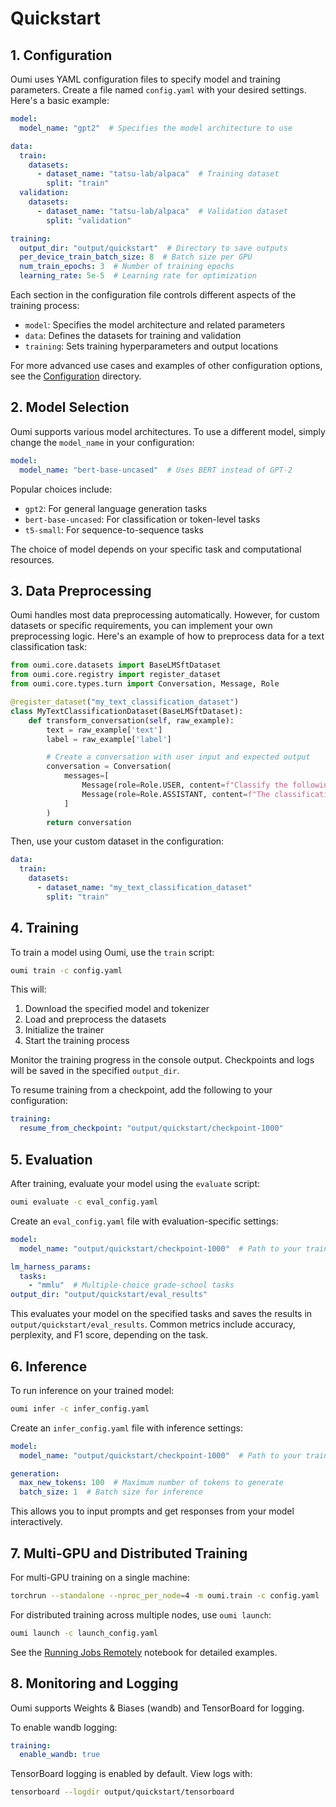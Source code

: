 # Quickstart

## 1. Configuration

Oumi uses YAML configuration files to specify model and training parameters. Create a file named `config.yaml` with your desired settings. Here's a basic example:

```yaml
model:
  model_name: "gpt2"  # Specifies the model architecture to use

data:
  train:
    datasets:
      - dataset_name: "tatsu-lab/alpaca"  # Training dataset
        split: "train"
  validation:
    datasets:
      - dataset_name: "tatsu-lab/alpaca"  # Validation dataset
        split: "validation"

training:
  output_dir: "output/quickstart"  # Directory to save outputs
  per_device_train_batch_size: 8  # Batch size per GPU
  num_train_epochs: 3  # Number of training epochs
  learning_rate: 5e-5  # Learning rate for optimization
```

Each section in the configuration file controls different aspects of the training process:

- `model`: Specifies the model architecture and related parameters
- `data`: Defines the datasets for training and validation
- `training`: Sets training hyperparameters and output locations

For more advanced use cases and examples of other configuration options, see the [Configuration](https://github.com/oumi-ai/oumi/tree/main/configs/oumi) directory.

## 2. Model Selection

Oumi supports various model architectures. To use a different model, simply change the `model_name` in your configuration:

```yaml
model:
  model_name: "bert-base-uncased"  # Uses BERT instead of GPT-2
```

Popular choices include:

- `gpt2`: For general language generation tasks
- `bert-base-uncased`: For classification or token-level tasks
- `t5-small`: For sequence-to-sequence tasks

The choice of model depends on your specific task and computational resources.

## 3. Data Preprocessing

Oumi handles most data preprocessing automatically. However, for custom datasets or specific requirements, you can implement your own preprocessing logic. Here's an example of how to preprocess data for a text classification task:

```python
from oumi.core.datasets import BaseLMSftDataset
from oumi.core.registry import register_dataset
from oumi.core.types.turn import Conversation, Message, Role

@register_dataset("my_text_classification_dataset")
class MyTextClassificationDataset(BaseLMSftDataset):
    def transform_conversation(self, raw_example):
        text = raw_example['text']
        label = raw_example['label']

        # Create a conversation with user input and expected output
        conversation = Conversation(
            messages=[
                Message(role=Role.USER, content=f"Classify the following text: {text}"),
                Message(role=Role.ASSISTANT, content=f"The classification is: {label}")
            ]
        )
        return conversation
```

Then, use your custom dataset in the configuration:

```yaml
data:
  train:
    datasets:
      - dataset_name: "my_text_classification_dataset"
        split: "train"
```

## 4. Training

To train a model using Oumi, use the `train` script:

```bash
oumi train -c config.yaml
```

This will:

1. Download the specified model and tokenizer
2. Load and preprocess the datasets
3. Initialize the trainer
4. Start the training process

Monitor the training progress in the console output. Checkpoints and logs will be saved in the specified `output_dir`.

To resume training from a checkpoint, add the following to your configuration:

```yaml
training:
  resume_from_checkpoint: "output/quickstart/checkpoint-1000"
```

## 5. Evaluation

After training, evaluate your model using the `evaluate` script:

```bash
oumi evaluate -c eval_config.yaml
```

Create an `eval_config.yaml` file with evaluation-specific settings:

```yaml
model:
  model_name: "output/quickstart/checkpoint-1000"  # Path to your trained model

lm_harness_params:
  tasks:
    - "mmlu"  # Multiple-choice grade-school tasks
output_dir: "output/quickstart/eval_results"
```

This evaluates your model on the specified tasks and saves the results in `output/quickstart/eval_results`. Common metrics include accuracy, perplexity, and F1 score, depending on the task.

## 6. Inference

To run inference on your trained model:

```bash
oumi infer -c infer_config.yaml
```

Create an `infer_config.yaml` file with inference settings:

```yaml
model:
  model_name: "output/quickstart/checkpoint-1000"  # Path to your trained model

generation:
  max_new_tokens: 100  # Maximum number of tokens to generate
  batch_size: 1  # Batch size for inference
```

This allows you to input prompts and get responses from your model interactively.

## 7. Multi-GPU and Distributed Training

For multi-GPU training on a single machine:

```bash
torchrun --standalone --nproc_per_node=4 -m oumi.train -c config.yaml
```

For distributed training across multiple nodes, use `oumi launch`:

```bash
oumi launch -c launch_config.yaml
```

See the [Running Jobs Remotely](https://github.com/oumi-ai/oumi/blob/main/notebooks/Oumi%20-%20Running%20Jobs%20Remotely.ipynb) notebook for detailed examples.

## 8. Monitoring and Logging

Oumi supports Weights & Biases (wandb) and TensorBoard for logging.

To enable wandb logging:

```yaml
training:
  enable_wandb: true
```

TensorBoard logging is enabled by default. View logs with:

```bash
tensorboard --logdir output/quickstart/tensorboard
```
